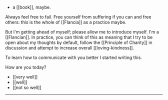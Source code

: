 - a [[book]], maybe.

Always feel free to fail. Free yourself from suffering if you can and free others: this is the whole of [[Flancia]] as a practice maybe.

But I'm getting ahead of myself; please allow me to introduce myself. I'm a [[Flancian]]. In practice, you can think of this as meaning that I try to be open about my thoughts by default, follow the [[Principle of Charity]] in discussion and attempt to increase overall [[loving-kindness]]. 

To learn how to communicate with you better I started writing this.


How are you today?

- [[very well]]
- [[well]]
- [[not so well]]

<hr